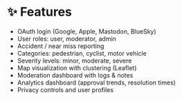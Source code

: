 # ✨ Features

- OAuth login (Google, Apple, Mastodon, BlueSky)
- User roles: user, moderator, admin
- Accident / near miss reporting
- Categories: pedestrian, cyclist, motor vehicle
- Severity levels: minor, moderate, severe
- Map visualization with clustering (Leaflet)
- Moderation dashboard with logs & notes
- Analytics dashboard (approval trends, resolution times)
- Privacy controls and user profiles
